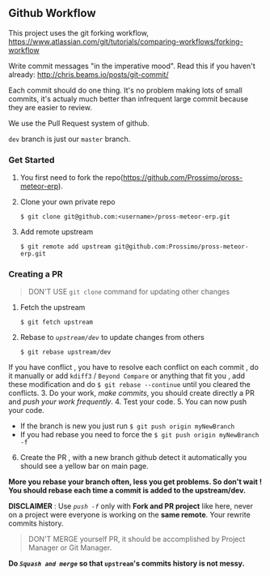 ## Github Workflow

This project uses the git forking workflow, https://www.atlassian.com/git/tutorials/comparing-workflows/forking-workflow

Write commit messages "in the imperative mood". Read this if you haven't already: http://chris.beams.io/posts/git-commit/

Each commit should do one thing. It's no problem making lots of small commits, it's actualy much better than infrequent large commit because they are easier to review.

We use the Pull Request system of github.

`dev` branch is just our `master` branch.



### Get Started

1. You first need to fork the repo(https://github.com/Prossimo/pross-meteor-erp).
2. Clone your own private repo
    ```
    $ git clone git@github.com:<username>/pross-meteor-erp.git
    ```

3. Add remote upstream
    ```
    $ git remote add upstream git@github.com:Prossimo/pross-meteor-erp.git
    ```

### Creating a PR

> DON'T USE `git clone` command for updating other changes

1. Fetch the upstream 
    ```
    $ git fetch upstream
    ```
    
2. Rebase to *`upstream/dev`* to update changes from others
    ```
    $ git rebase upstream/dev
    ```
    
  If you have conflict , you have to resolve each conflict on each commit , do it manually or add `kdiff3` / `Beyond Compare` or anything that fit you , add these modification and do ```$ git rebase --continue``` until you cleared the conflicts.
3. Do your work, *make commits*, you should create directly a PR and *push your work frequently*.
4. Test your code.
5. You can now push your code.
  * If the branch is new you just run ```$ git push origin myNewBranch``` 
  * If you had rebase you need to force the ```$ git push origin myNewBranch -f```
6. Create the PR , with a new branch github detect it automatically you should see a yellow bar on main page.

**More you rebase your branch often, less you get problems. So don't wait ! You should rebase each time a commit is added to the upstream/dev.**

**DISCLAIMER** : Use *`push -f`* only with **Fork and PR project** like here, never on a project were everyone is working on the **same remote**. Your rewrite commits history.

> DON'T MERGE yourself PR, it should be accomplished by Project Manager or Git Manager.

**Do *`Squash and merge`* so that `upstream`'s commits history is not messy.**

